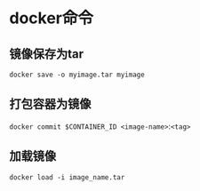 # docker命令

## 镜像保存为tar

`docker save -o myimage.tar myimage`

## 打包容器为镜像

`docker commit $CONTAINER_ID <image-name>`:`<tag>`

## 加载镜像

`docker load -i image_name.tar`
